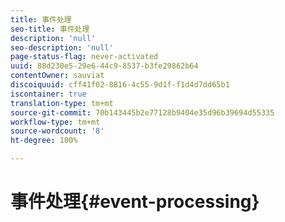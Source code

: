 ```yaml
---
title: 事件处理
seo-title: 事件处理
description: 'null'
seo-description: 'null'
page-status-flag: never-activated
uuid: 88d230e5-29e6-44c9-8537-b3fe29862b64
contentOwner: sauviat
discoiquuid: cff41f02-8816-4c55-9d1f-f1d4d7dd65b1
iscontainer: true
translation-type: tm+mt
source-git-commit: 70b143445b2e77128b9404e35d96b39694d55335
workflow-type: tm+mt
source-wordcount: '8'
ht-degree: 100%

---
```



# 事件处理{#event-processing}

